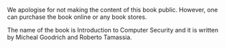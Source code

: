 We apologise for not making the content of this book public. However, one can purchase the book online or any book stores.

The name of the book is Introduction to Computer Security and it is written by Micheal Goodrich and Roberto Tamassia.
